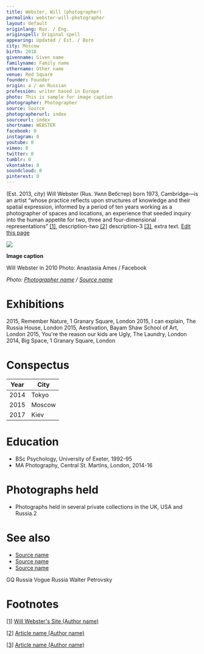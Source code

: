 ```yaml
---
title: Webster, Will (photographer)
permalink: webster-will-photographer
layout: default
originlang: Rus. / Eng.
originspell: Original spell
appearing: Updated / Est. / Born
city: Moscow
birth: 2018
givenname: Given name
familyname: Family name
othername: Other name
venue: Red Square
founder: Founder
origin: a / an Russian
profession: writer based in Europe
photo: This is sample for image caption
photographer: Photographer
source: Source
photographerurl: index
sourceurl: index
shortname: WEBSTER
facebook: 0
instagram: 0
youtube: 0
vimeo: 0
twitter: 0
tumblr: 0
vkontakte: 0
soundcloud: 0
pinterest: 0
---
```



(Est. 2013, city) Will Webster (Rus. Уилл Вебстер) born 1973, Cambridge—is an artist “whose practice reflects upon structures of knowledge and their spatial expression, informed by a period of ten years working as a photographer of spaces and locations, an experience that seeded inquiry into the human appetite for two, three and four-dimensional representations” <span id="a1">[\[1\]](#f1)</span>, description-two <span id="a2">[\[2\]](#f2)</span> description-3 <span id="a3">[\[3\]](#f3)</span>, extra text. [Edit this page](http://prose.io/#indexmod/encyclopedia/edit/master/webster-will-photographer.md)

![](/images/image-name.jpg)

**Image caption**

Will Webster in 2010
Photo: Anastasia Ames / Facebook

*Photo: [Photographer name](http://example.net/) / [Source name](http://example.net/)*

# Exhibitions

2015, Remember Nature, 1 Granary Square, London
2015, I can explain, The Russia House, London
2015, Aestivation, Bayam Shaw School of Art, London
2015, You're the reason our kids are Ugly, The Laundry, London
2014, Big Space, 1 Granary Square, London

# Conspectus

|Year|City|
|----|---------|
|2014|Tokyo|
|2015|Moscow|
|2017|Kiev|

# Education

+ BSc Psychology, University of Exeter, 1992-95
+ MA Photography, Central St. Martins, London, 2014-16
# Photographs held

+ Photographs held in several private collections in the UK, USA and Russia.2

# See also

- [Source name](http://example.net/)
- [Source name](http://example.net/)
- [Source name](http://example.net/)

GQ Russia
Vogue Russia
Walter Petrovsky

# Footnotes

[[1]](#a1) <span id="f1"></span> [Will Webster's Site (Author name)](http://example.net/article)

[[2]](#a2) <span id="f2"></span> [Article name (Author name)](http://example.net/article)

[[3]](#a3) <span id="f3"></span> [Article name (Author name)](http://example.net/article)
